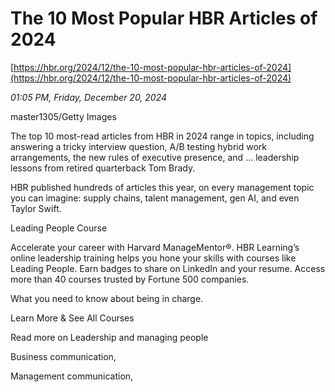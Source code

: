 # The 10 Most Popular HBR Articles of 2024

[https://hbr.org/2024/12/the-10-most-popular-hbr-articles-of-2024](https://hbr.org/2024/12/the-10-most-popular-hbr-articles-of-2024)

*01:05 PM, Friday, December 20, 2024*

master1305/Getty Images

The top 10 most-read articles from HBR in 2024 range in topics, including answering a tricky interview question, A/B testing hybrid work arrangements, the new rules of executive presence, and … leadership lessons from retired quarterback Tom Brady.

HBR published hundreds of articles this year, on every management topic you can imagine: supply chains, talent management, gen AI, and even Taylor Swift.

Leading People Course

Accelerate your career with Harvard ManageMentor®. HBR Learning’s online leadership training helps you hone your skills with courses like Leading People. Earn badges to share on LinkedIn and your resume. Access more than 40 courses trusted by Fortune 500 companies.

What you need to know about being in charge.

Learn More & See All Courses

Read more on Leadership and managing people

Business communication,

Management communication,


